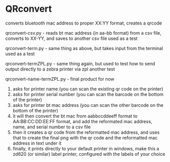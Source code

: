 # QRconvert
converts bluetooth mac address to proper XX:YY format, creates a qrcode

qrconvert-csv.py - reads bt mac address (in aa-bb format) from a csv file, converts to XX-YY, and saves to another csv file
  used as a test

qrconvert-term.py - same thing as above, but takes input from the terminal
  used as a test

qrconvert-termZPL.py - same thing again, but used to test how to send output directly to a zebra printer via zpl
  another test
  
qrconvert-name-termZPL.py - final product for now
  1. asks for printer name (you can scan the existing qr code on the printer)
  2. asks for printer serial number (you can scan the barcode on the bottom of the printer)
  3. asks for printer bt mac address (you can scan the other barcode on the bottom of the printer)
  4. it will then convert the bt mac from aabbccddeeff format to AA:BB:CC:DD:EE:FF format, and add the reformated mac address, name, and serial number to a csv file
  5. then it creates a qr code from the reformatted mac address, and uses that to create the final png with the qr code and the reformatted mac address in text under it
  6. finally, it prints directly to your default printer in windows, make this a zd620 (or similar) label printer, configured with the labels of your choice 
